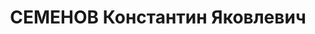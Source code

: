 ---
title: СЕМЕНОВ Константин Яковлевич
description: 'Род. в 1896. Проживал: Моховая ул., 8, 3. Бухгалтер, Трехгорный пивоварный
  завод'
---